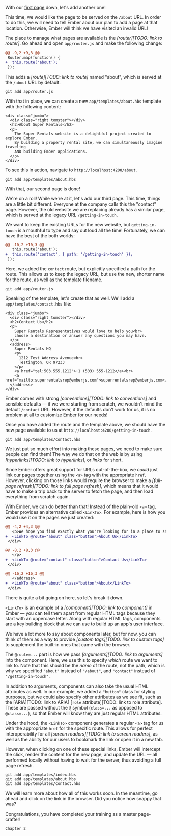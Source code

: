 With our [first page](../01-orientation) down, let's add another one!

This time, we would like the page to be served on the `/about` URL. In order to do this, we will need to tell Ember about our plan to add a page at that location. Otherwise, Ember will think we have visited an invalid URL!

The place to manage what pages are available is the *[router][TODO: link to router]*. Go ahead and open `app/router.js` and make the following change:

```run:file:patch lang=js cwd=super-rentals filename=app/router.js
@@ -9,2 +9,3 @@
 Router.map(function() {
+  this.route('about');
 });
```

This adds a *[route][TODO: link to route]* named "about", which is served at the `/about` URL by default.

```run:command hidden=true cwd=super-rentals
git add app/router.js
```

With that in place, we can create a new `app/templates/about.hbs` template with the following content:

```run:file:create lang=handlebars cwd=super-rentals filename=app/templates/about.hbs
<div class="jumbo">
  <div class="right tomster"></div>
  <h2>About Super Rentals</h2>
  <p>
    The Super Rentals website is a delightful project created to explore Ember.
    By building a property rental site, we can simultaneously imagine traveling
    AND building Ember applications.
  </p>
</div>
```

To see this in action, navigate to `http://localhost:4200/about`.

<!-- TODO: screenshot? -->

```run:command hidden=true cwd=super-rentals
git add app/templates/about.hbs
```

With that, our second page is done!

We're on a roll! While we're at it, let's add our third page. This time, things are a little bit different. Everyone at the company calls this the "contact" page. However, the old website we are replacing already has a similar page, which is served at the legacy URL `/getting-in-touch`.

We want to keep the existing URLs for the new website, but `getting-in-touch` is a mouthful to type and say out loud all the time! Fortunately, we can have the best of the both worlds:

```run:file:patch lang=js cwd=super-rentals filename=app/router.js
@@ -10,2 +10,3 @@
   this.route('about');
+  this.route('contact', { path: '/getting-in-touch' });
 });
```

Here, we added the `contact` route, but explicitly specified a path for the route. This allows us to keep the legacy URL, but use the new, shorter name for the route, as well as the template filename.

```run:command hidden=true cwd=super-rentals
git add app/router.js
```

Speaking of the template, let's create that as well. We'll add a `app/templates/contact.hbs` file:

```run:file:create lang=handlebars cwd=super-rentals filename=app/templates/contact.hbs
<div class="jumbo">
  <div class="right tomster"></div>
  <h2>Contact Us</h2>
  <p>
    Super Rentals Representatives would love to help you<br>
    choose a destination or answer any questions you may have.
  </p>
  <address>
    Super Rentals HQ
    <p>
      1212 Test Address Avenue<br>
      Testington, OR 97233
    </p>
    <a href="tel:503.555.1212">+1 (503) 555-1212</a><br>
    <a href="mailto:superrentalsrep@emberjs.com">superrentalsrep@emberjs.com</a>
  </address>
</div>
```

Ember comes with strong *[conventions][TODO: link to conventions]* and sensible defaults &mdash; if we were starting from scratch, we wouldn't mind the default `/contact` URL. However, if the defaults don't work for us, it is no problem at all to customize Ember for our needs!

Once you have added the route and the template above, we should have the new page available to us at `http://localhost:4200/getting-in-touch`.

```run:command hidden=true cwd=super-rentals
git add app/templates/contact.hbs
```

<!-- TODO: screenshot? -->

We just put so much effort into making these pages, we need to make sure people can find them! The way we do that on the web is by using *[hyperlinks][TODO: link to hyperlinks]*, or *links* for short.

Since Ember offers great support for URLs out-of-the-box, we _could_ just link our pages together using the `<a>` tag with the appropriate `href`. However, clicking on those links would require the browser to make a *[full-page refresh][TODO: link to full page refresh]*, which means that it would have to make a trip back to the server to fetch the page, and then load everything from scratch again.

With Ember, we can do better than that! Instead of the plain-old `<a>` tag, Ember provides an alternative called `<LinkTo>`. For example, here is how you would use it on the pages we just created:

```run:file:patch lang=handlebars cwd=super-rentals filename=app/templates/index.hbs
@@ -4,2 +4,3 @@
   <p>We hope you find exactly what you're looking for in a place to stay.</p>
+  <LinkTo @route="about" class="button">About Us</LinkTo>
 </div>
```

```run:file:patch lang=handlebars cwd=super-rentals filename=app/templates/about.hbs
@@ -8,2 +8,3 @@
   </p>
+  <LinkTo @route="contact" class="button">Contact Us</LinkTo>
 </div>
```

```run:file:patch lang=handlebars cwd=super-rentals filename=app/templates/contact.hbs
@@ -16,2 +16,3 @@
   </address>
+  <LinkTo @route="about" class="button">About</LinkTo>
 </div>
```

There is quite a bit going on here, so let's break it down.

`<LinkTo>` is an example of a *[component][TODO: link to component]* in Ember &mdash; you can tell them apart from regular HTML tags because they start with an uppercase letter. Along with regular HTML tags, components are a key building block that we can use to build up an app's user interface.

We have a lot more to say about components later, but for now, you can think of them as a way to provide *[custom tags][TODO: link to custom tags]* to supplement the built-in ones that came with the browser.

The `@route=...` part is how we pass *[arguments][TODO: link to arguments]* into the component. Here, we use this to specify _which_ route we want to link to. Note that this should be the _name_ of the route, not the path, which is why we specified `"about"` instead of `"/about"`, and `"contact"` instead of `"/getting-in-touch"`.

In addition to arguments, components can also take the usual HTML attributes as well. In our example, we added a `"button"` class for styling purposes, but we could also specify other attributes as we see fit, such as the [ARIA][TODO: link to ARIA] [`role` attribute][TODO: link to role attribute]. These are passed without the `@` symbol (`class=...` as opposed to `@class=...`), so that Ember will know they are just regular HTML attributes.

Under the hood, the `<LinkTo>` component generates a regular `<a>` tag for us with the appropriate `href` for the specific route. This allows for perfect interoperability for all *[screen readers][TODO: link to screen readers]*, as well as the ability for our users to bookmark the link or open it in a new tab.

However, when clicking on one of these special links, Ember will intercept the click, render the content for the new page, and update the URL &mdash; all performed locally without having to wait for the server, thus avoiding a full page refresh.

```run:command hidden=true cwd=super-rentals
git add app/templates/index.hbs
git add app/templates/about.hbs
git add app/templates/contact.hbs
```

We will learn more about how all of this works soon. In the meantime, go ahead and click on the link in the browser. Did you notice how snappy that was?

Congratulations, you have completed your training as a master page-crafter!

```run:checkpoint cwd=super-rentals
Chapter 2
```

